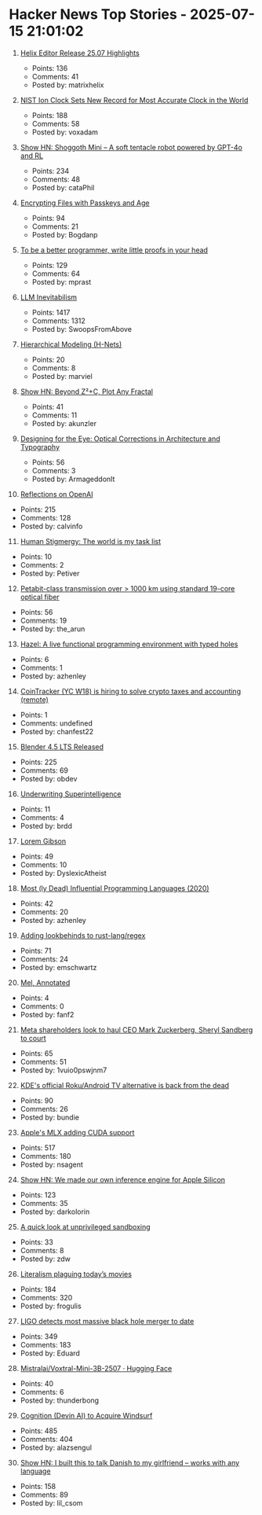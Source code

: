 # Hacker News Top Stories - 2025-07-15 21:01:02

1. [Helix Editor Release 25.07 Highlights](https://helix-editor.com/news/release-25-07-highlights/)
   - Points: 136
   - Comments: 41
   - Posted by: matrixhelix

2. [NIST Ion Clock Sets New Record for Most Accurate Clock in the World](https://www.nist.gov/news-events/news/2025/07/nist-ion-clock-sets-new-record-most-accurate-clock-world)
   - Points: 188
   - Comments: 58
   - Posted by: voxadam

3. [Show HN: Shoggoth Mini – A soft tentacle robot powered by GPT-4o and RL](https://www.matthieulc.com/posts/shoggoth-mini)
   - Points: 234
   - Comments: 48
   - Posted by: cataPhil

4. [Encrypting Files with Passkeys and Age](https://words.filippo.io/passkey-encryption/)
   - Points: 94
   - Comments: 21
   - Posted by: Bogdanp

5. [To be a better programmer, write little proofs in your head](https://the-nerve-blog.ghost.io/to-be-a-better-programmer-write-little-proofs-in-your-head/)
   - Points: 129
   - Comments: 64
   - Posted by: mprast

6. [LLM Inevitabilism](https://tomrenner.com/posts/llm-inevitabilism/)
   - Points: 1417
   - Comments: 1312
   - Posted by: SwoopsFromAbove

7. [Hierarchical Modeling (H-Nets)](https://cartesia.ai/blog/hierarchical-modeling)
   - Points: 20
   - Comments: 8
   - Posted by: marviel

8. [Show HN: Beyond Z²+C, Plot Any Fractal](https://www.juliascope.com/)
   - Points: 41
   - Comments: 11
   - Posted by: akunzler

9. [Designing for the Eye: Optical Corrections in Architecture and Typography](https://www.nubero.ch/blog/015/)
   - Points: 56
   - Comments: 3
   - Posted by: ArmageddonIt

10. [Reflections on OpenAI](https://calv.info/openai-reflections)
   - Points: 215
   - Comments: 128
   - Posted by: calvinfo

11. [Human Stigmergy: The world is my task list](https://aethermug.com/posts/human-stigmergy)
   - Points: 10
   - Comments: 2
   - Posted by: Petiver

12. [Petabit-class transmission over > 1000 km using standard 19-core optical fiber](https://www.nict.go.jp/en/press/2025/05/29-1.html)
   - Points: 56
   - Comments: 19
   - Posted by: the_arun

13. [Hazel: A live functional programming environment with typed holes](https://github.com/hazelgrove/hazel)
   - Points: 6
   - Comments: 1
   - Posted by: azhenley

14. [CoinTracker (YC W18) is hiring to solve crypto taxes and accounting (remote)](undefined)
   - Points: 1
   - Comments: undefined
   - Posted by: chanfest22

15. [Blender 4.5 LTS Released](https://www.blender.org/download/releases/4-5/)
   - Points: 225
   - Comments: 69
   - Posted by: obdev

16. [Underwriting Superintelligence](https://underwriting-superintelligence.com/)
   - Points: 11
   - Comments: 4
   - Posted by: brdd

17. [Lorem Gibson](http://loremgibson.com/)
   - Points: 49
   - Comments: 10
   - Posted by: DyslexicAtheist

18. [Most (ly Dead) Influential Programming Languages (2020)](https://www.hillelwayne.com/post/influential-dead-languages/)
   - Points: 42
   - Comments: 20
   - Posted by: azhenley

19. [Adding lookbehinds to rust-lang/regex](https://systemf.epfl.ch/blog/rust-regex-lookbehinds/)
   - Points: 71
   - Comments: 24
   - Posted by: emschwartz

20. [Mel, Annotated](https://users.cs.utah.edu/~elb/folklore/mel-annotated/mel-annotated.html)
   - Points: 4
   - Comments: 0
   - Posted by: fanf2

21. [Meta shareholders look to haul CEO Mark Zuckerberg, Sheryl Sandberg to court](https://nypost.com/2025/07/15/business/meta-shareholders-aim-to-haul-ceo-mark-zuckerberg-sheryl-sandberg-to-court/)
   - Points: 65
   - Comments: 51
   - Posted by: 1vuio0pswjnm7

22. [KDE's official Roku/Android TV alternative is back from the dead](https://www.neowin.net/news/kdes-android-tv-alternative-plasma-bigscreen-rises-from-the-dead-with-a-better-ui/)
   - Points: 90
   - Comments: 26
   - Posted by: bundie

23. [Apple's MLX adding CUDA support](https://github.com/ml-explore/mlx/pull/1983)
   - Points: 517
   - Comments: 180
   - Posted by: nsagent

24. [Show HN: We made our own inference engine for Apple Silicon](https://github.com/trymirai/uzu)
   - Points: 123
   - Comments: 35
   - Posted by: darkolorin

25. [A quick look at unprivileged sandboxing](https://www.uninformativ.de/blog/postings/2025-07-13/0/POSTING-en.html)
   - Points: 33
   - Comments: 8
   - Posted by: zdw

26. [Literalism plaguing today’s movies](https://www.newyorker.com/culture/critics-notebook/the-new-literalism-plaguing-todays-biggest-movies)
   - Points: 184
   - Comments: 320
   - Posted by: frogulis

27. [LIGO detects most massive black hole merger to date](https://www.caltech.edu/about/news/ligo-detects-most-massive-black-hole-merger-to-date)
   - Points: 349
   - Comments: 183
   - Posted by: Eduard

28. [Mistralai/Voxtral-Mini-3B-2507 · Hugging Face](https://huggingface.co/mistralai/Voxtral-Mini-3B-2507)
   - Points: 40
   - Comments: 6
   - Posted by: thunderbong

29. [Cognition (Devin AI) to Acquire Windsurf](https://cognition.ai/blog/windsurf)
   - Points: 485
   - Comments: 404
   - Posted by: alazsengul

30. [Show HN: I built this to talk Danish to my girlfriend – works with any language](https://menerdu.vercel.app/)
   - Points: 158
   - Comments: 89
   - Posted by: lil_csom


